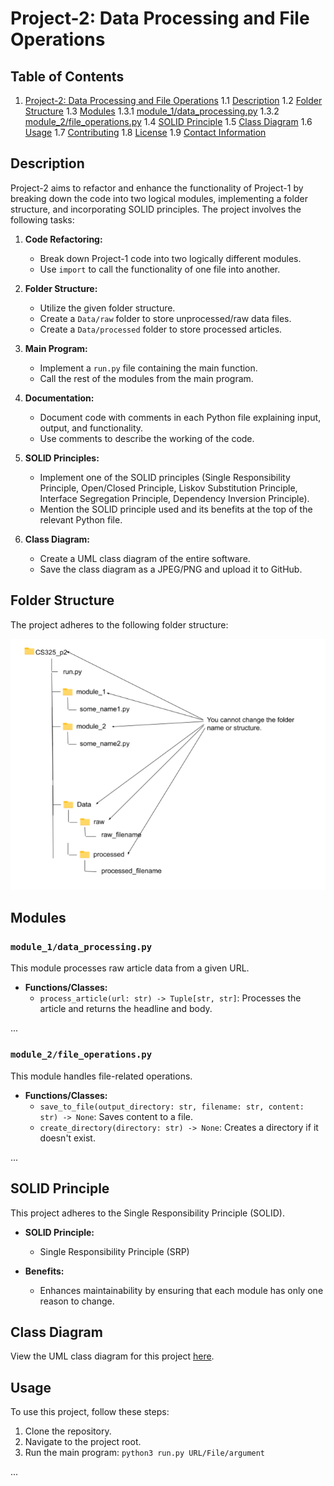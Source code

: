 # Project-2: Data Processing and File Operations

## Table of Contents

1. [Project-2: Data Processing and File Operations](#project-2-data-processing-and-file-operations)
    1.1 [Description](#description)
    1.2 [Folder Structure](#folder-structure)
    1.3 [Modules](#modules)
        1.3.1 [module_1/data_processing.py](#module_1data_processingpy)
        1.3.2 [module_2/file_operations.py](#module_2file_operationspy)
    1.4 [SOLID Principle](#solid-principle)
    1.5 [Class Diagram](#class-diagram)
    1.6 [Usage](#usage)
    1.7 [Contributing](#contributing)
    1.8 [License](#license)
    1.9 [Contact Information](#contact-information)


## Description

Project-2 aims to refactor and enhance the functionality of Project-1 by breaking down the code into two logical modules, implementing a folder structure, and incorporating SOLID principles. The project involves the following tasks:

1. **Code Refactoring:**
   - Break down Project-1 code into two logically different modules.
   - Use `import` to call the functionality of one file into another.

2. **Folder Structure:**
   - Utilize the given folder structure.
   - Create a `Data/raw` folder to store unprocessed/raw data files.
   - Create a `Data/processed` folder to store processed articles.

3. **Main Program:**
   - Implement a `run.py` file containing the main function.
   - Call the rest of the modules from the main program.

4. **Documentation:**
   - Document code with comments in each Python file explaining input, output, and functionality.
   - Use comments to describe the working of the code.

5. **SOLID Principles:**
   - Implement one of the SOLID principles (Single Responsibility Principle, Open/Closed Principle, Liskov Substitution Principle, Interface Segregation Principle, Dependency Inversion Principle).
   - Mention the SOLID principle used and its benefits at the top of the relevant Python file.

6. **Class Diagram:**
   - Create a UML class diagram of the entire software.
   - Save the class diagram as a JPEG/PNG and upload it to GitHub.

## Folder Structure

The project adheres to the following folder structure:


<img src="images/Screenshot%202024-03-01%20142824.png" alt="image of folder structure"/>



## Modules

### `module_1/data_processing.py`

This module processes raw article data from a given URL.

- **Functions/Classes:**
  - `process_article(url: str) -> Tuple[str, str]`: Processes the article and returns the headline and body.

...

### `module_2/file_operations.py`

This module handles file-related operations.

- **Functions/Classes:**
  - `save_to_file(output_directory: str, filename: str, content: str) -> None`: Saves content to a file.
  - `create_directory(directory: str) -> None`: Creates a directory if it doesn't exist.

...

## SOLID Principle

This project adheres to the Single Responsibility Principle (SOLID).

- **SOLID Principle:**
  - Single Responsibility Principle (SRP)

- **Benefits:**
  - Enhances maintainability by ensuring that each module has only one reason to change.

## Class Diagram

View the UML class diagram for this project [here](link_to_your_class_diagram_image).

## Usage

To use this project, follow these steps:

1. Clone the repository.
2. Navigate to the project root.
3. Run the main program: `python3 run.py URL/File/argument`

...





